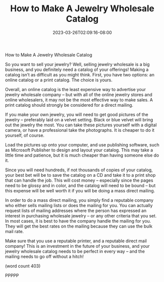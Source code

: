 ﻿---
title: "How to Make A Jewelry Wholesale Catalog"
date: 2023-03-26T02:09:16-08:00
description: "Jewelry Wholesale Tips for Web Success"
featured_image: "/images/Jewelry Wholesale.jpg"
tags: ["Jewelry Wholesale"]
---

How to Make A Jewelry Wholesale Catalog

So you want to sell your jewelry? Well, selling 
jewelry wholesale is a big business, and you 
definitely need a catalog of your offerings! Making 
a catalog isn’t as difficult as you might think. First, 
you have two options: an online catalog or a print 
catalog. The choice is yours.

Overall, an online catalog is the least expensive 
way to advertise your jewelry wholesale company – 
but with all of the online jewelry stores and online 
wholesalers, it may not be the most effective way 
to make sales. A print catalog should strongly be 
considered for a direct mailing. 

If you make your own jewelry, you will need to get 
good pictures of the jewelry – preferably laid on a 
velvet setting. Black or blue velvet will bring out the 
jewelry the most. You can take these pictures 
yourself with a digital camera, or have a 
professional take the photographs. It is cheaper to 
do it yourself, of course.

Load the pictures up onto your computer, and use 
publishing software, such as Microsoft Publisher to 
design and layout your catalog. This may take a 
little time and patience, but it is much cheaper than 
having someone else do it.

Since you will need hundreds, if not thousands of 
copies of your catalog, your best bet will be to save
the catalog on a CD and take it to a print shop that 
can handle the job. This will cost money – 
especially since the pages need to be glossy and 
in color, and the catalog will need to be bound – 
but this expense will be well worth it if you will be 
doing a mass direct mailing.

In order to do a mass direct mailing, you simply 
find a reputable company who either sells mailing 
lists or does the mailing for you. You can actually 
request lists of mailing addresses where the person 
has expressed an interest in purchasing wholesale 
jewelry – or any other criteria that you set. In most 
cases, it is best to have the company handle the 
mailing for you. They will get the best rates on the 
mailing because they can use the bulk mail rate.

Make sure that you use a reputable printer, and a 
reputable direct mail company! This is an investment 
in the future of your business, and your jewelry 
wholesale catalog needs to be perfect in every way – 
and the mailing needs to go off without a hitch!

(word count 403)

PPPPP

